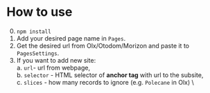 # How to use
0. `npm install`
1. Add your desired page name in `Pages`.
2. Get the desired url from Olx/Otodom/Morizon and paste it to `PagesSettings`.
3. If you want to add new site: \
  a. `url`- url from webpage, \
  b. `selector` - HTML selector of **anchor tag** with url to the subsite, \
  c. `slices` - how many records to ignore (e.g. `Polecane` in Olx) \